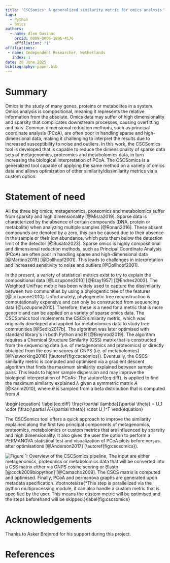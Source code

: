 ```yaml
---
title: 'CSCSomics: A generalized similarity metric for omics analysis'
tags:
  - Python
  - omics
authors:
  - name: Alem Gusinac
    orcid: 0009-0006-1896-4176
    affiliation: "1"
affiliations:
 - name: Independent Researcher, Netherlands
   index: 1
date: 20 June 2025
bibliography: paper.bib
---
```


# Summary

Omics is the study of many genes, proteins or metabolites in a system. Omics analysis is compositional, meaning it represents the relative information from the absolute. Omics data may suffer of high dimensionality and sparsity that complicates downstream processes, causing overfitting and bias. Common dimensional reduction methods, such as principal coordinate analysis (PCoA), are often poor in handling sparse and high-dimensional data, making it challenging to interpret the results due to increased susceptibility to noise and outliers. In this work, the CSCSomics tool is developed that is capable to reduce the dimensionality of sparse data sets of metagenomics, proteomics and metabolomics data, in turn increasing the biological interpretation of PCoA. The CSCSomics is a generalized tool capable of applying the same method on a variety of omics data and allows optimization of other similarity/dissimilarity metrics via a custom option.

# Statement of need

All the three big omics; metagenomics, proteomics and metabolomics suffer from sparsity and high dimensionality [@Misra2019]. Sparse data is characterized by the absence of certain compounds (DNA, protein or metabolite) when analyzing multiple samples [@Ronan2016]. These absent compounds are denoted by a zero, this can be caused due to their absence in the sample or their low abundance, which puts them below the detection limit of the detector [@Busato2023]. Sparse omics is highly compositional and dimensional reduction methods, such as Principal Coordinate Analysis (PCoA) are often poor in handling sparse and high-dimensional data [@Martino2019] [@Dollhopf2001]. This leads to challenges in interpretation and increased sensitivity to noise and outliers [@Dollhopf2001].

In the present, a variety of statistical metrics exist to try to explain the compositional data [@Lozupone2010] [@Bray1957] [@Endres2003]. The Weighted UniFrac metric has been widely used to capture the dissimilarity between two communities by using a phylogentic tree of the features [@Lozupone2010]. Unfortunately, phylogenetic tree reconstruction is computationally expensive and can only be constructed from sequencing data [@Lozupone2010]. 
Therefore, these is a need for a metric that is more generic and can be applied on a variety of sparse omics data. The CSCSomics tool implements the CSCS similarity metric, which was originally developed and applied for metabolomics data to study tree communities [@Sedio2017b]. The algorithm was later optimised with standard library's in both Python and R [@Brejnrod2019]. The algorithm requires a Chemical Structure Similarity (CSS) matrix that is constructed from the sequencing data (i.e. of metagenomics and proteomics) or directly obtained from the cosine scores of GNPS (i.e. of metabolomics) [@Networking2016] (\autoref{fig:cscsomics}). Eventually, the CSCS similarity metric is computed and optimised via a gradient descent algorithm that finds the maximum similarity explained between sample pairs. This leads to higher sample dispersion and may improve the biological interpretation of PCoAs. The \autoref{eq:diff}, is applied to find the maximum similarity explained $\lambda$ given a symmetric matrix $A$ [@Karim2010], where $\theta$ is sampled from a beta distribution that is computed from $A$.

\begin{equation}
\label{eq:diff}
    \frac{\partial \lambda}{\partial \theta} = U_1 \cdot (\frac{\partial A}{\partial \theta}) \cdot U_1^T
\end{equation}

The CSCSomics tool offers a quick approach to improve the similarity explained along the first two principal components of metagenomics, proteomics, metabolomics or custom metrics that are influenced by sparsity and high dimensionality. It also gives the user the option to perform a PERMANOVA statistical test and visualization of PCoA plots before versus after optimisations [@Anderson2017] (\autoref{fig:cscsomics}). 

![Figure 1: Overview of the CSCSomics pipeline, The input are either metagenomics, proteomics or metabolomics data that will be converted into a CSS matrix either via GNPS cosine scoring or Blastn [@cock2009biopython] [@Camacho2009]. The CSCS matrix is computed and optimised. Finally, PCoA and permanova graphs are generated upon metadata specification. \footnotesize{*This step is parallelized via the python multiprocessing module, it can also handle a custom metric that is specified by the user. This means the custom metric will be optimised and the steps beforehand will be skipped.}\label{fig:cscsomics}](figures/CSCSomics.png)

# Acknowledgements

Thanks to Asker Brejnrod for his support during this project.

# References